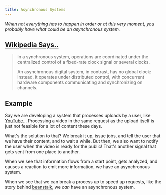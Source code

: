 ```yaml
---
title: Asynchronous Systems
---
```


*When not everything has to happen in
order or at this very moment, you
probably have what could be an
asynchronous system.*

## [Wikipedia Says..][wiki]

> In a synchronous system, operations are
> coordinated under the centralized control
> of a fixed-rate clock signal or several clocks.
> 
> An asynchronous digital system, in contrast, 
> has no global clock: instead, it operates under
> distributed control, with concurrent hardware
> components communicating and synchronizing
> on channels.


## Example

Say we are developing a system that processes
uploads by a user, like [YouTube][]...
Processing a video in the same request as the
upload itself is just not feasible for a lot
of content these days.

What's the solution to that? We break it up,
issue jobs, and tell the user that we have
their content, and to wait a while.
But then, we also want to notify the user
when the video is ready for the public!
That's another signal that gets sent from
one place to another.

When we see that information flows from
a start point, gets analyzed, and causes
a reaction to emit more information, we 
have an asynchronous system.

When we see that we can break a process
up to speed up requests, like the story
behind [beanstalk][], we _can_ have
an asynchronous system.

[beanstalk]: http://kr.github.io/beanstalkd/
[youtube]: http://www.youtube.com
[wiki]: http://en.wikipedia.org/wiki/Asynchronous_system